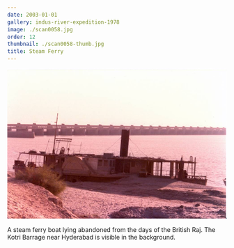 ```yaml
---
date: 2003-01-01
gallery: indus-river-expedition-1978
image: ./scan0058.jpg
order: 12
thumbnail: ./scan0058-thumb.jpg
title: Steam Ferry
---
```


![Steam Ferry](./scan0058.jpg)

A steam ferry boat lying abandoned from the days of the British Raj. The Kotri Barrage near Hyderabad is visible in the background.